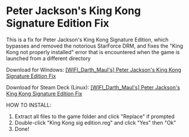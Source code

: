 # Peter Jackson's King Kong Signature Edition Fix
This is a fix for Peter Jackson's King Kong Signature Edition, which bypasses and removed the notorious StarForce DRM, and fixes the "King Kong not properly installed" error that is encountered when the game is launched from a different directory

Download for Windows: [[WIFI_Darth_Maul's] Peter Jackson's King Kong Signature Edition Fix](https://github.com/WIFIDarthMaul/Peter-Jackson-s-King-Kong-Signature-Edition-Fix/raw/main/%5BWIFI_Darth_Maul's%5D%20Peter%20Jackson's%20King%20Kong%20Signature%20Edition%20Fix.zip)

Download for Steam Deck (Linux): [[WIFI_Darth_Maul's] Peter Jackson's King Kong Signature Edition Fix](https://github.com/WIFIDarthMaul/Peter-Jackson-s-King-Kong-Signature-Edition-Fix/raw/main/%5BWIFI_Darth_Maul's%5D%20Steam%20Deck%20(Linux)%20Fix%20For%20Peter%20Jackson's%20King%20Kong%20Signature%20Edition.zip)

HOW TO INSTALL:
1. Extract all files to the game folder and click "Replace" if prompted
2. Double-click "King Kong sig edition.reg" and click "Yes" then "Ok"
3. Done!
